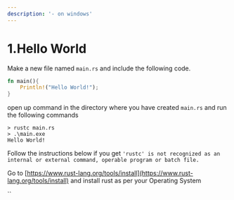 ```yaml
---
description: '- on windows'
---
```


# 1.Hello World

Make a new file named `main.rs` and include the following code.

```rust
fn main(){
    Println!("Hello World!");
}
```

open up command in the directory where you have created `main.rs` and run the following commands

```shell-session
> rustc main.rs
> .\main.exe
Hello World!
```

Follow the instructions below if you get `'rustc' is not recognized as an internal or external command, operable program or batch file.`

Go to [https://www.rust-lang.org/tools/install](https://www.rust-lang.org/tools/install) and install rust as per your Operating System

``
